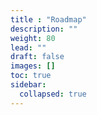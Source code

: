 ```yaml
---
title : "Roadmap"
description: ""
weight: 80
lead: ""
draft: false
images: []
toc: true
sidebar:
  collapsed: true
---
```

